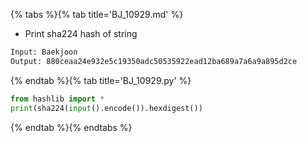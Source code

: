 {% tabs %}{% tab title='BJ_10929.md' %}

* Print sha224 hash of string

```txt
Input: Baekjoon
Output: 880ceaa24e932e5c19350adc50535922ead12ba689a7a6a9a895d2ce
```

{% endtab %}{% tab title='BJ_10929.py' %}

```py
from hashlib import *
print(sha224(input().encode()).hexdigest())
```

{% endtab %}{% endtabs %}
